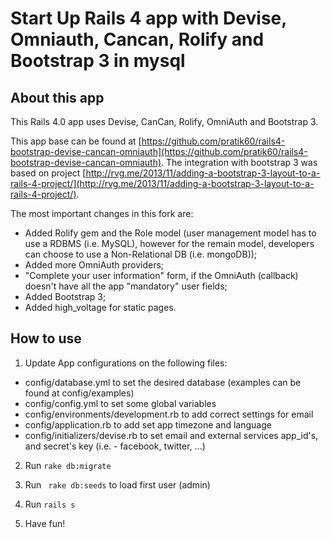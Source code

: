 # Start Up Rails 4 app with Devise, Omniauth, Cancan, Rolify and Bootstrap 3 in mysql

## About this app
This Rails 4.0 app uses Devise, CanCan, Rolify, OmniAuth and Bootstrap 3.

This app base can be found at [https://github.com/pratik60/rails4-bootstrap-devise-cancan-omniauth](https://github.com/pratik60/rails4-bootstrap-devise-cancan-omniauth).
The integration with bootstrap 3 was based on project [http://rvg.me/2013/11/adding-a-bootstrap-3-layout-to-a-rails-4-project/](http://rvg.me/2013/11/adding-a-bootstrap-3-layout-to-a-rails-4-project/).

The most important changes in this fork are:

*   Added Rolify gem and the Role model (user management model has to use a RDBMS (i.e. MySQL), however for the remain model, developers can choose to use a Non-Relational DB (i.e. mongoDB));
*   Added more OmniAuth providers;
*   "Complete your user information" form, if the OmniAuth (callback) doesn't have all the app "mandatory" user fields;
*   Added Bootstrap 3;
*   Added high_voltage for static pages.



## How to use
1) Update App configurations on the following files:

*   config/database.yml to set the desired database (examples can be found at config/examples)
*   config/config.yml to set some global variables
*   config/environments/development.rb to add correct settings for email
*   config/application.rb to add set app timezone and language
*   config/initializers/devise.rb to set email and external services app_id's, and secret's key (i.e. - facebook, twitter, ...)

2) Run `` rake db:migrate ``

4) Run `` rake db:seeds`` to load first user (admin)

5) Run `` rails s ``

6) Have fun!
